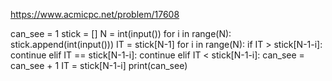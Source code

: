 https://www.acmicpc.net/problem/17608

can_see = 1
stick = []
N = int(input())
for i in range(N):
    stick.append(int(input()))
IT = stick[N-1]
for i in range(N):
    if IT > stick[N-1-i]:
        continue
    elif IT == stick[N-1-i]:
        continue
    elif IT < stick[N-1-i]:
        can_see = can_see + 1
        IT = stick[N-1-i]
print(can_see)
